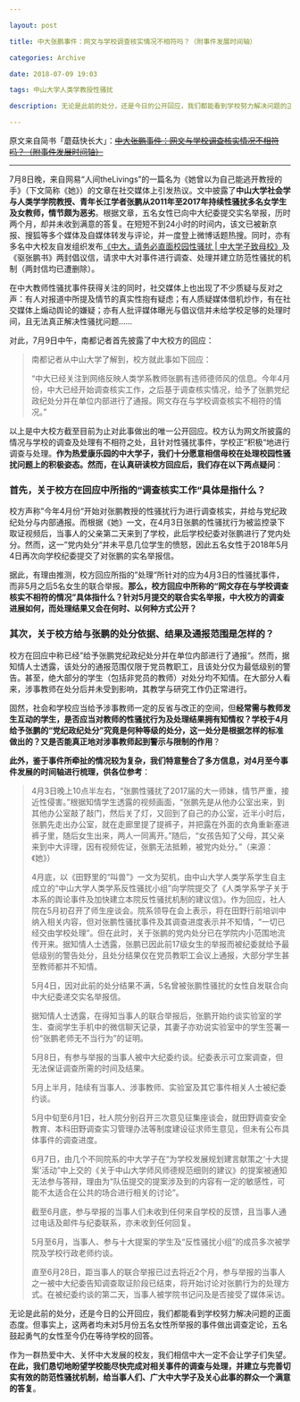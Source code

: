 ```yaml
---

layout: post

title: 中大张鹏事件：网文与学校调查核实情况不相符吗？（附事件发展时间轴）

categories: Archive

date: 2018-07-09 19:03

tags: 中山大学人类学教授性骚扰

description: 无论是此前的处分，还是今日的公开回应，我们都能看到学校努力解决问题的正面态度。但事实上，这两者均未对5月份五名女性所举报的事件做出调查定论，五名鼓起勇气的女性至今仍在等待学校的回答。

---
```


原文来自简书「蘑菇快长大」：~~[中大张鹏事件：网文与学校调查核实情况不相符吗？（附事件发展时间轴）](https://www.jianshu.com/p/e0b65061af35?from=timeline&isappinstalled=0)~~

---

7月8日晚，来自网易“人间theLivings”的一篇名为《她曾以为自己能逃开教授的手》（下文简称《她》）的文章在社交媒体上引发热议。文中披露了**中山大学社会学与人类学学院教授、青年长江学者张鹏从2011年至2017年持续性骚扰多名女学生及女教师，情节颇为恶劣**。根据文章，五名女性已向中大纪委提交实名举报，历时两个月，却并未收到满意的答复。在短短不到24小时的时间内，该文已被新京报、搜狐等多个媒体及自媒体转发与评论，并一度登上微博话题热搜。同时，亦有多名中大校友自发组织发布[《中大，请务必直面校园性骚扰 \| 中大学子致母校》](https://tsai1993.github.io/Terminus/archive/2018/07/09/MetooinSYSU.html)及《驱张鹏书》两封倡议信，请求中大对事件进行调查、处理并建立防范性骚扰的机制（两封信均已遭删除）。

在中大教师性骚扰事件获得关注的同时，社交媒体上也出现了不少质疑与反对之声：有人对报道中所提及情节的真实性抱有疑虑；有人质疑媒体借机炒作，有在社交媒体上煽动舆论的嫌疑；亦有人批评媒体曝光与倡议信并未给学校足够的处理时间，且无法真正解决性骚扰问题……

对此，7月9日中午，南都记者首先披露了中大校方的回应：

> 南都记者从中山大学了解到，校方就此事如下回应：
>
> “中大已经关注到网络反映人类学系教师张鹏有违师德师风的信息。今年4月份，中大已经开始调查核实工作，之后基于调查核实情况，给予了张鹏党纪政纪处分并在单位内部进行了通报。网文存在与学校调查核实不相符的情况。”

以上是中大校方截至目前为止对此事做出的唯一公开回应。校方认为网文所披露的情况与学校的调查及处理有不相符之处，且针对性骚扰事件，学校正”积极“地进行调查与处理。**作为热爱康乐园的中大学子，我们十分愿意相信母校在处理校园性骚扰问题上的积极姿态。然而，在认真研读校方回应后，我们存在以下两点疑问**：

### 首先，关于校方在回应中所指的“调查核实工作“具体是指什么？

校方声称”今年4月份“开始对张鹏教授的性骚扰行为进行调查核实，并给与党纪政纪处分与内部通报。而根据《她》一文，在4月3日张鹏的性骚扰行为被监控录下取证视频后，当事人的父亲第二天来到了学校，此后学校纪委对张鹏进行了党内处分。然而，这一”党内处分“并未平息几位学生的愤怒，因此五名女性于2018年5月4日再次向学校纪委提交了对张鹏的实名举报信。

据此，有理由推测，校方回应所指的”处理“所针对的应为4月3日的性骚扰事件，而非5月之后5名女生的联合举报。**那么，校方回应中所称的“网文存在与学校调查核实不相符的情况”具体指什么？针对5月提交的联合实名举报，中大校方的调查进展如何，而处理结果又会在何时、以何种方式公开？**

### 其次，关于校方给与张鹏的处分依据、结果及通报范围是怎样的？

校方在回应中称已经”给予张鹏党纪政纪处分并在单位内部进行了通报“。然而，据知情人士透露，该处分的通报范围仅限于党员教职工，且该处分仅为最低级别的警告。甚至，绝大部分的学生（包括非党员的教师）对处分均不知情。在大部分人看来，涉事教师在处分后并未受到影响，其教学与研究工作仍正常进行。

固然，社会和学校应当给予涉事教师一定的反省与改正的空间，但**经常需与教师发生互动的学生，是否应当对教师的性骚扰行为及处理结果拥有知情权？学校于4月给予张鹏的“党纪政纪处分”究竟是何种等级的处分，这一处分是根据怎样的标准做出的？又是否能真正地对涉事教师起到警示与限制的作用**？

**此外，鉴于事件所牵扯的情况较为复杂，我们特意整合了多方信息，对4月至今事件发展的时间轴进行梳理，供各位参考**：

> 4月3日晚上10点半左右，“张鹏性骚扰了2017届的大一师妹，情节严重，接近性侵害。”根据知情学生透露的视频画面，“张鹏先是从他办公室出来，到其他办公室敲了敲门，然后关了灯，又回到了自己的办公室，近半小时后，张鹏先走出办公室，就在走廊里提了提裤子，并把露在外面的衣角重新塞进裤子里，随后女生出来，两人一同离开。”随后，“女孩告知了父母，其父亲来到中大评理，因有视频佐证，张鹏无法抵赖，被党内处分。”（来源：《她》）
>
>4月底，以《田野里的“叫兽”》一文为契机，由中山大学人类学系学生自主成立的“中山大学人类学系反性骚扰小组”向学院提交了《人类学系学子关于本系的舆论事件及加快建立本院反性骚扰机制的建议信》。作为回应，社人院在5月初召开了师生座谈会。院系领导在会上表示，将在田野行前培训中纳入相关内容，但对张鹏性骚扰事件及其调查进度表示并不知情，“一切已经交由学校处理”。但在此时，关于张鹏的党内处分已在学院内小范围地流传开来。据知情人士透露，张鹏已因此前17级女生的举报而被纪委就给予最低级别的警告处分，且处分结果仅在党员教职工会议上通报，大部分学生甚至教师都并不知情。
>
> 5月4日，因对此前的处分结果不满，5名曾被张鹏性骚扰的女性自发联合向中大纪委递交实名举报信。
>
> 据知情人士透露，在得知当事人的联合举报后，张鹏开始约谈实验室的学生、查阅学生手机中的微信聊天记录，其妻子亦劝说实验室中的学生签署一份“张鹏老师无不当行为”的证明。
>
> 5月8日，有参与举报的当事人被中大纪委约谈。纪委表示可立案调查，但无法保证调查所需的时间及结果。
>
> 5月上半月，陆续有当事人、涉事教师、实验室及其它事件相关人士被纪委约谈。
>
> 5月中旬至6月1日，社人院分别召开三次意见征集座谈会，就田野调查安全教育、本科田野调查实习管理办法等制度建设征求师生意见，但未有公布具体事件的调查进度。
>
> 6月7日，由几个不同院系的中大学子在“为学校发展规划建言献策之‘十大提案’活动”中上交的《关于中山大学师风师德规范细则的建议》的提案被通知无法参与答辩，理由为“队伍提交的提案涉及到的内容有一定的敏感性，可能不太适合在公共的场合进行相关的讨论”。
>
> 截至6月底，参与举报的当事人们未收到任何来自学校的反馈，且当事人通过电话及邮件与纪委联系，亦未收到任何回复。
>
> 5月至6月，当事人、参与十大提案的学生及“反性骚扰小组”的成员多次被学院及学校行政老师约谈。
>
> 直至6月28日，距当事人的联合举报已过去将近2个月，参与举报的当事人之一被中大纪委告知调查取证阶段已结束，将开始讨论对张鹏行为的处理方式。在被纪委约谈的第二天，当事人被学院书记问及是否接受了媒体采访。

无论是此前的处分，还是今日的公开回应，我们都能看到学校努力解决问题的正面态度。但事实上，这两者均未对5月份五名女性所举报的事件做出调查定论，五名鼓起勇气的女性至今仍在等待学校的回答。

作为一群热爱中大、关怀中大发展的校友，我们相信中大一定不会让学子们失望。**在此，我们恳切地盼望学校能尽快完成对相关事件的调查与处理，并建立与完善切实有效的防范性骚扰机制，给当事人们、广大中大学子及关心此事的群众一个满意的答复**。
